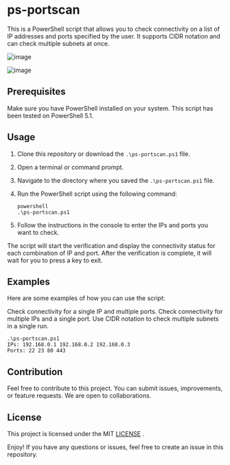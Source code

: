 # ps-portscan

This is a PowerShell script that allows you to check connectivity on a list of IP addresses and ports specified by the user. It supports CIDR notation and can check multiple subnets at once.

![image](https://github.com/ManoKelpo/Powershell-Portscanner/assets/67763292/4d4476f2-186f-47b8-9dd3-a3e0b3ae633b)

![image](https://github.com/ManoKelpo/Powershell-Portscanner/assets/67763292/704069ff-a84e-4417-84f4-a7c87bd1a6c7)

## Prerequisites

Make sure you have PowerShell installed on your system. This script has been tested on PowerShell 5.1.

## Usage

1. Clone this repository or download the `.\ps-portscan.ps1` file.

2. Open a terminal or command prompt.

3. Navigate to the directory where you saved the `.\ps-portscan.ps1` file.

4. Run the PowerShell script using the following command:
   ```
   powershell
   .\ps-portscan.ps1
   ```

5. Follow the instructions in the console to enter the IPs and ports you want to check.

The script will start the verification and display the connectivity status for each combination of IP and port.
After the verification is complete, it will wait for you to press a key to exit.

## Examples
Here are some examples of how you can use the script:

Check connectivity for a single IP and multiple ports.
Check connectivity for multiple IPs and a single port.
Use CIDR notation to check multiple subnets in a single run.
```
.\ps-portscan.ps1
IPs: 192.168.0.1 192.168.0.2 192.168.0.3
Ports: 22 23 80 443
```




## Contribution
Feel free to contribute to this project. You can submit issues, improvements, or feature requests. We are open to collaborations.

## License
This project is licensed under the MIT [LICENSE](LICENSE.txt)
.

Enjoy! If you have any questions or issues, feel free to create an issue in this repository.

